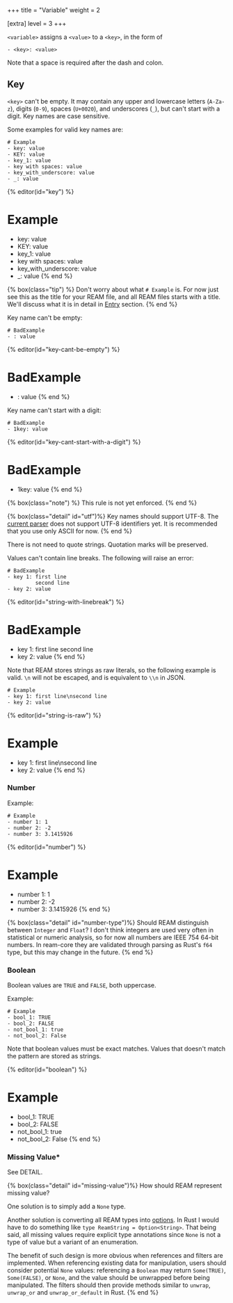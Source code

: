 +++
title = "Variable"
weight = 2

[extra]
level = 3
+++

`<variable>` assigns a `<value>` to a `<key>`, in the form of

```ream
- <key>: <value>
```
Note that a space is required after the dash and colon.

## Key

`<key>` can't be empty.
It may contain any upper and lowercase letters (`A-Za-z`), digits (`0-9`), spaces (`U+0020`), and underscores (`_`), but can't start with a digit.
Key names are case sensitive.

Some examples for valid key names are:
```ream
# Example
- key: value
- KEY: value
- key_1: value
- key with spaces: value
- key_with_underscore: value
- _: value
```

{% editor(id="key") %}
# Example
- key: value
- KEY: value
- key_1: value
- key with spaces: value
- key_with_underscore: value
- _: value
{% end %}

{% box(class="tip") %}
Don't worry about what `# Example` is.
For now just see this as the title for your REAM file, and all REAM files starts with a title.
We'll discuss what it is in detail in [Entry](/tutorial/entry) section.
{% end %}

Key name can't be empty:
```ream
# BadExample
- : value
```

{% editor(id="key-cant-be-empty") %}
# BadExample
- : value
{% end %}

Key name can't start with a digit:
```ream
# BadExample
- 1key: value
```

{% editor(id="key-cant-start-with-a-digit") %}
# BadExample
- 1key: value
{% end %}

{% box(class="note") %}
This rule is not yet enforced.
{% end %}

{% box(class="detail" id="utf")%}
Key names should support UTF-8.
The [current parser](https://github.com/chmlee/ream-core) does not support UTF-8 identifiers yet.
It is recommended that you use only ASCII for now.
{% end %}


There is not need to quote strings.
Quotation marks will be preserved.

Values can't contain line breaks.
The following will raise an error:
```ream
# BadExample
- key 1: first line
         second line
- key 2: value
```

{% editor(id="string-with-linebreak") %}
# BadExample
- key 1: first line
         second line
- key 2: value
{% end %}

Note that REAM stores strings as raw literals, so the following example is valid. `\n` will not be escaped, and is equivalent to `\\n` in JSON.
```ream
# Example
- key 1: first line\nsecond line
- key 2: value
```

{% editor(id="string-is-raw") %}
# Example
- key 1: first line\nsecond line
- key 2: value
{% end %}


### Number

Example:
```ream
# Example
- number 1: 1
- number 2: -2
- number 3: 3.1415926
```
<EditorLite-EditorLite item="number" />

{% editor(id="number") %}
# Example
- number 1: 1
- number 2: -2
- number 3: 3.1415926
{% end %}

{% box(class="detail" id="number-type")%}
Should REAM distinguish between `Integer` and `Float`?
I don't think integers are used very often in statistical or numeric analysis, so for now all numbers are IEEE 754 64-bit numbers.
In ream-core they are validated through parsing as Rust's `f64` type, but this may change in the future.
{% end %}

### Boolean

Boolean values are `TRUE` and `FALSE`, both uppercase.

Example:

```ream
# Example
- bool_1: TRUE
- bool_2: FALSE
- not_bool_1: true
- not_bool_2: False
```
Note that boolean values must be exact matches.
Values that doesn't match the pattern are stored as strings.

{% editor(id="boolean") %}
# Example
- bool_1: TRUE
- bool_2: FALSE
- not_bool_1: true
- not_bool_2: False
{% end %}

### Missing Value*

See DETAIL.

{% box(class="detail" id="missing-value")%}
How should REAM represent missing value?

One solution is to simply add a `None` type.

Another solution is converting all REAM types into [options](https://en.wikipedia.org/wiki/Option_type).
In Rust I would have to do something like `type ReamString = Option<String>`.
That being said, all missing values require explicit type annotations since `None` is not a type of value but a variant of an enumeration.

The benefit of such design is more obvious when references and filters are implemented.
When referencing existing data for manipulation, users should consider potential `None` values: referencing a `Boolean` may return `Some(TRUE)`, `Some(FALSE)`, or `None`, and the value should be unwrapped before being manipulated.
The filters should then provide methods similar to `unwrap`, `unwrap_or` and `unwrap_or_default` in Rust.
{% end %}
